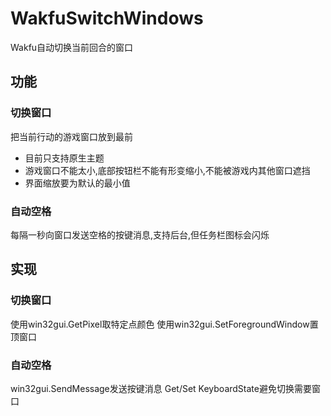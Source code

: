 # WakfuSwitchWindows
Wakfu自动切换当前回合的窗口
## 功能
### 切换窗口
把当前行动的游戏窗口放到最前
- 目前只支持原生主题
- 游戏窗口不能太小,底部按钮栏不能有形变缩小,不能被游戏内其他窗口遮挡
- 界面缩放要为默认的最小值
### 自动空格
每隔一秒向窗口发送空格的按键消息,支持后台,但任务栏图标会闪烁
## 实现
### 切换窗口
使用win32gui.GetPixel取特定点颜色
使用win32gui.SetForegroundWindow置顶窗口
### 自动空格
win32gui.SendMessage发送按键消息
Get/Set KeyboardState避免切换需要窗口
